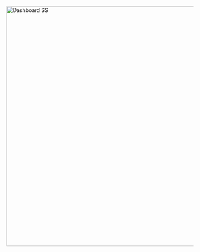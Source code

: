 <img width="1278" height="643" alt="Dashboard SS" src="https://github.com/user-attachments/assets/53e6f208-57cd-4d46-b3ab-31a2636139c0" />
